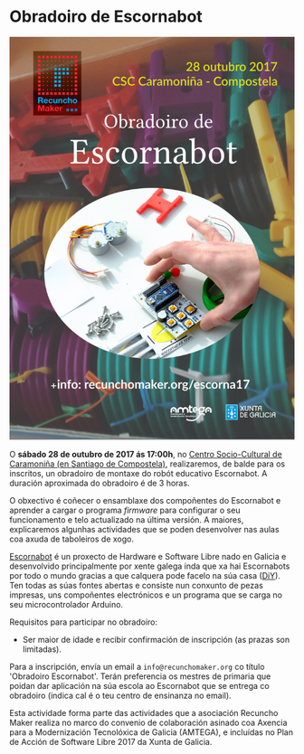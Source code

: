 # Obradoiro de Escornabot

![Cartel](https://raw.githubusercontent.com/RecunchoMaker/recunchomaker.github.io/master/obradoiros/escorna17/CartazEscornabot.jpg)

O __sábado 28 de outubro de 2017 ás 17:00h__, no [Centro Socio-Cultural de Caramoniña (en Santiago de Compostela)](http://www.openstreetmap.org/way/401315389#map=18/42.88427/-8.53834),
realizaremos, de balde para os inscritos, un obradoiro de montaxe do robót educativo Escornabot. A duración aproximada do 
obradoiro é de 3 horas.

O obxectivo é coñecer o ensamblaxe dos compoñentes do Escornabot e aprender a cargar o programa _firmware_
para configurar o seu funcionamento e telo actualizado na última versión. A maiores, explicaremos algunhas actividades
que se poden desenvolver nas aulas coa axuda de taboleiros de xogo.

[Escornabot](http://escornabot.com/web/gl/what) é un proxecto de Hardware e Software Libre nado en Galicia e desenvolvido
principalmente por xente galega inda que xa hai Escornabots por todo o mundo gracias a que calquera pode facelo na súa casa 
([DiY](https://gl.wikipedia.org/wiki/Do_it_yourself)). Ten todas as súas fontes abertas 
e consiste nun conxunto de pezas impresas, uns compoñentes electrónicos e un programa que se carga
no seu microcontrolador Arduino.

Requisitos para participar no obradoiro:
- Ser maior de idade e recibir confirmación de inscripción (as prazas son limitadas).

Para a inscripción, envía un email a ``info@recunchomaker.org`` co título 'Obradoiro Escornabot'. Terán preferencia os mestres 
de primaria que poidan dar aplicación na súa escola ao Escornabot que se entrega co obradoiro (indica cal é o teu centro de 
ensinanza no email).

Esta actividade forma parte das actividades que a asociación Recuncho Maker realiza no marco do convenio de colaboración asinado 
coa Axencia para a Modernización Tecnolóxica de Galicia (AMTEGA), e incluídas no Plan de Acción de Software Libre 2017 da 
Xunta de Galicia.

